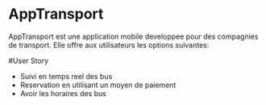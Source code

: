 # AppTransport
AppTransport est une application mobile developpee pour des compagnies de transport. Elle offre aux utilisateurs les options suivantes:

#User Story
- Suivi en temps reel des bus
- Reservation en utilisant un moyen de paiement
- Avoir les horaires des bus
